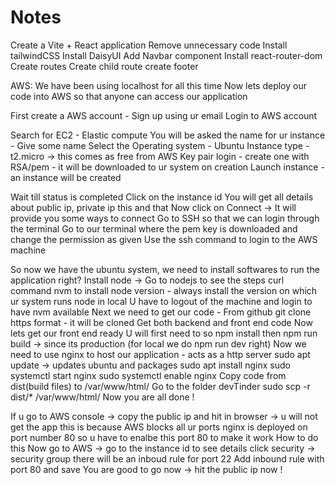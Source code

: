 # Notes

Create a Vite + React application
Remove unnecessary code
Install tailwindCSS
Install DaisyUI
Add Navbar component
Install react-router-dom
Create routes
Create child route
create footer

AWS:
We have been using localhost for all this time
Now lets deploy our code into AWS so that anyone can access our application

First create a AWS account - Sign up using ur email
Login to AWS account

Search for EC2 - Elastic compute
You will be asked the name for ur instance - Give some name
Select the Operating system - Ubuntu
Instance type - t2.micro -> this comes as free from AWS
Key pair login - create one with RSA/pem - it will be downloaded to ur system on creation
Launch instance - an instance will be created

Wait till status is completed
Click on the instance id
You will get all details about public ip, private ip this and that
Now click on Connect -> It will provide you some ways to connect
Go to SSH so that we can login through the terminal
Go to our terminal where the pem key is downloaded and change the permission as given
Use the ssh command to login to the AWS machine

So now we have the ubuntu system, we need to install softwares to run the application right?
Install node -> Go to nodejs to see the steps
curl command
nvm to install node version - always install the version on which ur system runs node in local
U have to logout of the machine and login to have nvm available
Next we need to get our code - From github
git clone https format - it will be cloned
Get both backend and front end code
Now lets get our front end ready
U will first need to so npm install
then npm run build -> since its production (for local we do npm run dev right)
Now we need to use nginx to host our application - acts as a http server
sudo apt update -> updates ubuntu and packages
sudo apt install nginx
sudo systemctl start nginx
sudo systemctl enable nginx
Copy code from dist(build files) to /var/www/html/
Go to the folder devTinder
sudo scp -r dist/* /var/www/html/
Now you are all done !

If u go to AWS console -> copy the public ip and hit in browser -> u will not get the app
this is because AWS blocks all ur ports
nginx is deployed on port number 80
so u have to enalbe this port 80 to make it work
How to do this
Now go to AWS -> go to the instance id to see details
click security -> security group
there will be an inboud rule for port 22
Add inbound rule with port 80 and save
You are good to go now -> hit the public ip now !